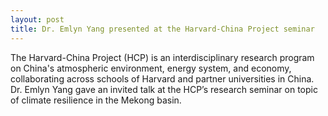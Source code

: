 ```yaml
---
layout: post
title: Dr. Emlyn Yang presented at the Harvard-China Project seminar
---
```


The Harvard-China Project (HCP) is an interdisciplinary research program on China's atmospheric environment, energy system, and economy, collaborating across schools of Harvard and partner universities in China. Dr. Emlyn Yang gave an invited talk at the HCP’s research seminar on topic of climate resilience in the Mekong basin.  
